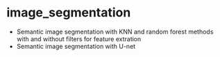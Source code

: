 # image_segmentation
* Semantic image segmentation with KNN and random forest methods with and without filters for feature extration
* Semantic image segmentation with U-net